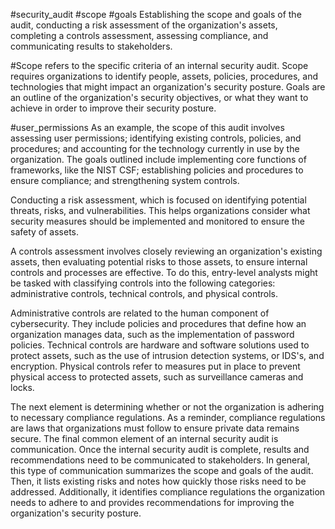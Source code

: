 #security_audit #scope #goals
Establishing the scope and goals of the audit, conducting a risk assessment of the organization's assets, completing a controls assessment, assessing compliance, and communicating results to stakeholders.

#Scope refers to the specific criteria of an internal security audit. Scope requires organizations to identify people, assets, policies, procedures, and technologies that might impact an organization's security posture. Goals are an outline of the organization's security objectives, or what they want to achieve in order to improve their security posture.

#user_permissions
As an example, the scope of this audit involves assessing user permissions; identifying existing controls, policies, and procedures; and accounting for the technology currently in use by the organization. The goals outlined include implementing core functions of frameworks, like the NIST CSF; establishing policies and procedures to ensure compliance; and strengthening system controls.

Conducting a risk assessment, which is focused on identifying potential threats, risks, and vulnerabilities.
This helps organizations consider what security measures should be implemented and monitored to ensure the safety of assets.

A controls assessment involves closely reviewing an organization's existing assets, then evaluating potential risks to those assets, to ensure internal controls and processes are effective. To do this, entry-level analysts might be tasked with classifying controls into the following categories: administrative controls, technical controls, and physical controls.


Administrative controls are related to the human component of cybersecurity. They include policies and procedures that define how an organization manages data, such as the implementation of password policies.
Technical controls are hardware and software solutions used to protect assets, such as the use of intrusion detection systems, or IDS's, and encryption.
Physical controls refer to measures put in place to prevent physical access to protected assets, such as surveillance cameras and locks.

The next element is determining whether or not the organization is adhering to necessary compliance regulations. As a reminder, compliance regulations are laws that organizations must follow to ensure private data remains secure.
The final common element of an internal security audit is communication. Once the internal security audit is complete, results and recommendations need to be communicated to stakeholders. In general, this type of communication summarizes the scope and goals of the audit. Then, it lists existing risks and notes how quickly those risks need to be addressed. Additionally, it identifies compliance regulations the organization needs to adhere to and provides recommendations for improving the organization's security posture.

